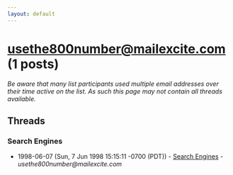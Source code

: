 ```yaml
---
layout: default
---
```


# usethe800number@mailexcite.com (1 posts)

_Be aware that many list participants used multiple email addresses over their time active on the list. As such this page may not contain all threads available._

## Threads

### Search Engines
+ 1998-06-07 (Sun, 7 Jun 1998 15:15:11 -0700 (PDT)) - [Search Engines](/archive/1998/06/be165b6feccecfc0290a5bfe1ec795000d7eb894465e13277788bf0228d82090) - _usethe800number@mailexcite.com_


